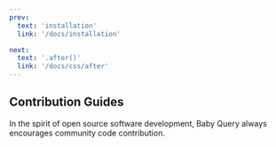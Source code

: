 ```yaml
---
prev:
  text: 'installation'
  link: '/docs/installation'

next:
  text: '.after()'
  link: '/docs/css/after'
---
```


## Contribution Guides

In the spirit of open source software development, Baby Query always encourages community code contribution.
